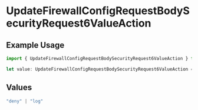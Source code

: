 # UpdateFirewallConfigRequestBodySecurityRequest6ValueAction

## Example Usage

```typescript
import { UpdateFirewallConfigRequestBodySecurityRequest6ValueAction } from "@vercel/sdk/models/updatefirewallconfigop.js";

let value: UpdateFirewallConfigRequestBodySecurityRequest6ValueAction = "log";
```

## Values

```typescript
"deny" | "log"
```